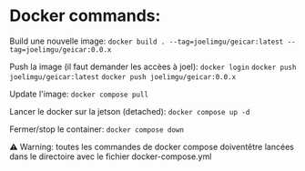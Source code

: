 # Docker commands:
Build une nouvelle image:
```docker build . --tag=joelimgu/geicar:latest --tag=joelimgu/geicar:0.0.x```

Push la image (il faut demander les accèes à joel):
```docker login``` 
```docker push joelimgu/geicar:latest```
```docker push joelimgu/geicar:0.0.x```

Update l'image:
```docker compose pull```

Lancer le docker sur la jetson (detached):
```docker compose up -d```

Fermer/stop le container:
```docker compose down```

⚠ Warning: toutes les commandes de docker compose doiventêtre lancées dans le directoire avec le fichier docker-compose.yml

